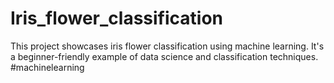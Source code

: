 # Iris_flower_classification
This project showcases iris flower classification using machine learning. It's a beginner-friendly example of data science and classification techniques. #machinelearning 
